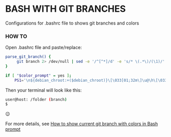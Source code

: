 # BASH WITH GIT BRANCHES
Configurations for .bashrc file to shows git branches and colors

### HOW TO
Open .bashrc file and paste/replace:

```sh
parse_git_branch() {
     git branch 2> /dev/null | sed -e '/^[^*]/d' -e 's/* \(.*\)/(\1)/'
}

if [ "$color_prompt" = yes ]; 
    PS1='\n${debian_chroot:+($debian_chroot)}\[\033[01;32m\]\u@\h\[\033[00m\]: \[\033[01;34m\]\w \[\e[91m\]$(parse_git_branch)\n\[\e[00m\]$ '
```

Then your terminal will look like this:

```sh
user@host: /folder (branch)
$
```

😉

For more details, see [How to show current git branch with colors in Bash prompt](https://medium.com/@thucnc/how-to-show-current-git-branch-with-colors-in-bash-prompt-380d05a24745)
